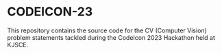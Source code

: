 # CODEICON-23
This repository contains the source code for the CV (Computer Vision) problem statements tackled during the CodeIcon 2023 Hackathon held at KJSCE.
